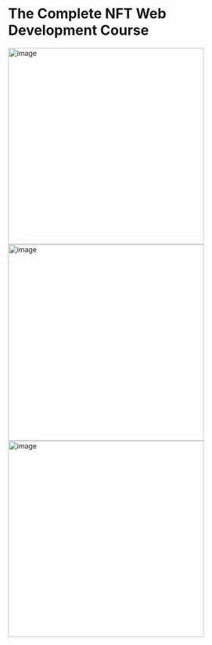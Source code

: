 # The Complete NFT Web Development Course
<img width="400" alt="image" src="https://user-images.githubusercontent.com/79845207/161802259-6226ad57-7124-451a-9a38-8dfe926a5bdc.png">
<img width="400" alt="image" src="https://user-images.githubusercontent.com/79845207/161802355-1d705879-02b4-4265-a958-78166b830285.png">
<img width="400" alt="image" src="https://user-images.githubusercontent.com/79845207/161802434-71027ee8-fb19-428f-a70b-0716a66661b5.png">
